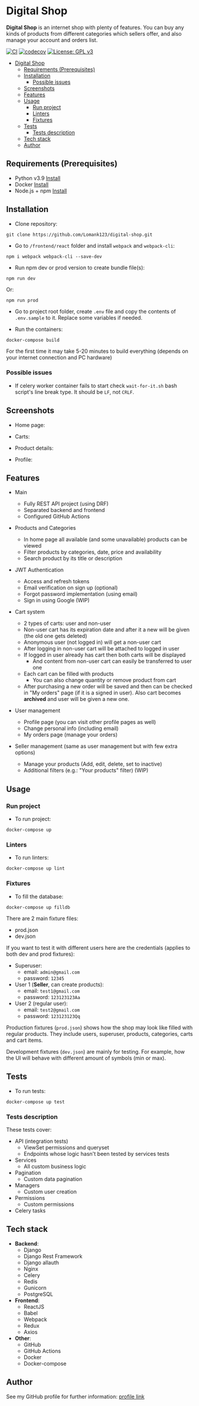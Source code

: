# Digital Shop

**Digital Shop** is an internet shop with plenty of features. You can buy any kinds of products from different categories which sellers offer, and also manage your account and orders list.


[![CI](https://github.com/Lomank123/digital-shop/actions/workflows/ci.yml/badge.svg)](https://github.com/Lomank123/digital-shop/actions/workflows/ci.yml)
[![codecov](https://codecov.io/gh/Lomank123/digital-shop/branch/main/graph/badge.svg?token=WU2JVQUOBV)](https://codecov.io/gh/Lomank123/digital-shop)
[![License: GPL v3](https://img.shields.io/badge/License-GPLv3-blue.svg)](https://www.gnu.org/licenses/gpl-3.0)

- [Digital Shop](#digital-shop)
  - [Requirements (Prerequisites)](#requirements-prerequisites)
  - [Installation](#installation)
    - [Possible issues](#possible-issues)
  - [Screenshots](#screenshots)
  - [Features](#features)
  - [Usage](#usage)
    - [Run project](#run-project)
    - [Linters](#linters)
    - [Fixtures](#fixtures)
  - [Tests](#tests)
    - [Tests description](#tests-description)
  - [Tech stack](#tech-stack)
  - [Author](#author)

## Requirements (Prerequisites)

- Python v3.9 [Install](https://www.python.org/downloads/release/python-390/)
- Docker [Install](https://www.docker.com/products/docker-desktop)
- Node.js + npm [Install](https://nodejs.org/en/download/)


## Installation

- Clone repository:
```
git clone https://github.com/Lomank123/digital-shop.git
```

- Go to `/frontend/react` folder and install `webpack` and `webpack-cli`:
```
npm i webpack webpack-cli --save-dev
```

- Run npm dev or prod version to create bundle file(s):
```
npm run dev
```
Or:
```
npm run prod
```

- Go to project root folder, create `.env` file and copy the contents of `.env.sample` to it. Replace some variables if needed.

- Run the containers:
```
docker-compose build
```
For the first time it may take 5-20 minutes to build everything (depends on your internet connection and PC hardware)

### Possible issues

- If celery worker container fails to start check `wait-for-it.sh` bash script's line break type. It should be `LF`, not `CRLF`.


## Screenshots

- Home page:

- Carts:

- Product details:

- Profile:


## Features

- Main
    - Fully REST API project (using DRF)
    - Separated backend and frontend
    - Configured GitHub Actions

- Products and Categories
    - In home page all available (and some unavailable) products can be viewed
    - Filter products by categories, date, price and availability
    - Search product by its title or description

- JWT Authentication
    - Access and refresh tokens
    - Email verification on sign up (optional)
    - Forgot password implementation (using email)
    - Sign in using Google (WIP)

- Cart system
    - 2 types of carts: user and non-user
    - Non-user cart has its expiration date and after it a new will be given (the old one gets deleted)
    - Anonymous user (not logged in) will get a non-user cart
    - After logging in non-user cart will be attached to logged in user
    - If logged in user already has cart then both carts will be displayed
        - And content from non-user cart can easily be transferred to user one
    - Each cart can be filled with products
        - You can also change quantity or remove product from cart
    - After purchasing a new order will be saved and then can be checked in "My orders" page (if it is a signed in user). Also cart becomes **archived** and user will be given a new one.

- User management
    - Profile page (you can visit other profile pages as well)
    - Change personal info (including email)
    - My orders page (manage your orders)

- Seller management (same as user management but with few extra options)
    - Manage your products (Add, edit, delete, set to inactive)
    - Additional filters (e.g.: "Your products" filter) (WIP)


## Usage

### Run project
- To run project:
```
docker-compose up
```

### Linters
- To run linters:
```
docker-compose up lint
```

### Fixtures
- To fill the database:
```
docker-compose up filldb
```

There are 2 main fixture files:
- prod.json
- dev.json

If you want to test it with different users here are the credentials (applies to both dev and prod fixtures):

- Superuser:
    - email: `admin@gmail.com`
    - password: `12345`
- User 1 (**Seller**, can create products):
    - email: `test1@gmail.com`
    - password: `123123123Aa`
- User 2 (regular user):
    - email: `test2@gmail.com`
    - password: `123123123Qq`

Production fixtures (`prod.json`) shows how the shop may look like filled with regular products. They include users, superuser, products, categories, carts and cart items.

Development fixtures (`dev.json`) are mainly for testing. For example, how the UI will behave with different amount of symbols (min or max).


## Tests

- To run tests:
```
docker-compose up test
```

### Tests description
These tests cover:
- API (integration tests)
    - ViewSet permissions and queryset
    - Endpoints whose logic hasn't been tested by services tests
- Services
    - All custom business logic
- Pagination
    - Custom data pagination
- Managers
    - Custom user creation
- Permissions
    - Custom permissions
- Celery tasks


## Tech stack

- **Backend**:
    - Django
    - Django Rest Framework
    - Django allauth
    - Nginx
    - Celery
    - Redis
    - Gunicorn
    - PostgreSQL
- **Frontend**:
    - ReactJS
    - Babel
    - Webpack
    - Redux
    - Axios
- **Other**:
    - GitHub
    - GitHub Actions
    - Docker
    - Docker-compose


## Author

See my GitHub profile for further information: [profile link](https://github.com/Lomank123)